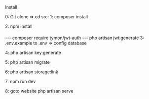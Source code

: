 
Install

0: Git clone
=> cd src:
1: composer install

2: npm install

####
--- composer require tymon/jwt-auth
--- php artisan jwt:generate
3: .env.example  to .env  => config database

4: php artisan key:generate

5: php artisan migrate

6: php artisan storage:link

7: npm run dev


8: goto website
php artisan serve